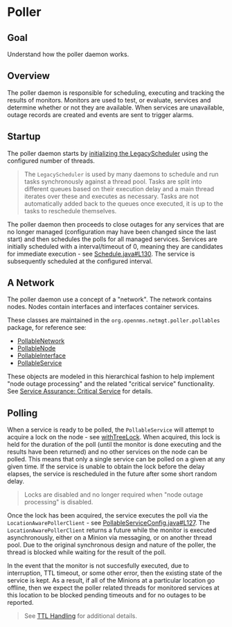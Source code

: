 # Poller

## Goal

Understand how the poller daemon works.

## Overview

The poller daemon is responsible for scheduling, executing and tracking the results of monitors.
Monitors are used to test, or evaluate, services and determine whether or not they are available.
When services are unavailable, outage records are created and events are sent to trigger alarms.

## Startup

The poller daemon starts by [initializing the LegacyScheduler](https://github.com/OpenNMS/opennms/blob/opennms-26.2.2-1/opennms-services/src/main/java/org/opennms/netmgt/poller/Poller.java#L338) using the configured number of threads.

> The `LegacyScheduler` is used by many daemons to schedule and run tasks synchronously against a thread pool.
Tasks are split into different queues based on their execution delay and a main thread iterates over these and executes as necessary.
Tasks are not automatically added back to the queues once executed, it is up to the tasks to reschedule themselves.

The poller daemon then proceeds to close outages for any services that are no longer managed (configuration may have been changed since the last start) and then schedules the polls for all managed services.
Services are initially scheduled with a interval/timeout of 0, meaning they are candidates for immediate execution - see [Schedule.java#L130](https://github.com/OpenNMS/opennms/blob/opennms-26.2.2-1/core/daemon/src/main/java/org/opennms/netmgt/scheduler/Schedule.java#L130).
The service is subsequently scheduled at the configured interval.

## A Network

The poller daemon use a concept of a "network". The network contains nodes. Nodes contain interfaces and interfaces container services.

These classes are maintained in the `org.opennms.netmgt.poller.pollables` package, for reference see:
 * [PollableNetwork](https://github.com/OpenNMS/opennms/blob/opennms-26.2.2-1/opennms-services/src/main/java/org/opennms/netmgt/poller/pollables/PollableNetwork.java)
 * [PollableNode](https://github.com/OpenNMS/opennms/blob/opennms-26.2.2-1/opennms-services/src/main/java/org/opennms/netmgt/poller/pollables/PollableNode.java)
 * [PollableInterface](https://github.com/OpenNMS/opennms/blob/opennms-26.2.2-1/opennms-services/src/main/java/org/opennms/netmgt/poller/pollables/PollableInterface.java)
 * [PollableService](https://github.com/OpenNMS/opennms/blob/opennms-26.2.2-1/opennms-services/src/main/java/org/opennms/netmgt/poller/pollables/PollableService.java)

These objects are modeled in this hierarchical fashion to help implement "node outage processing" and the related "critical service" functionality. See [Service Assurance: Critical Service](https://docs.opennms.org/opennms/releases/27.1.1/guide-admin/guide-admin.html#ga-service-assurance-critical-service) for details.

## Polling

When a service is ready to be polled, the `PollableService` will attempt to acquire a lock on the node - see [withTreeLock](https://github.com/OpenNMS/opennms/blob/opennms-26.2.2-1/opennms-services/src/main/java/org/opennms/netmgt/poller/pollables/PollableService.java#L405).
When acquired, this lock is held for the duration of the poll (until the monitor is done executing and the results have been returned) and no other services on the node can be polled.
This means that only a single service can be polled on a given at any given time.
If the service is unable to obtain the lock before the delay elapses, the service is rescheduled in the future after some short random delay.

> Locks are disabled and no longer required when "node outage processing" is disabled.

Once the lock has been acquired, the service executes the poll via the `LocationAwarePollerClient` - see [PollableServiceConfig.java#L127](https://github.com/OpenNMS/opennms/blob/opennms-26.2.2-1/opennms-services/src/main/java/org/opennms/netmgt/poller/pollables/PollableServiceConfig.java#L127).
The `LocationAwarePollerClient` returns a future while the monitor is executed asynchronously, either on a Minion via messaging, or on another thread pool.
Due to the original synchronous design and nature of the poller, the thread is blocked while waiting for the result of the poll.

In the event that the monitor is not succesfully executed, due to interruption, TTL timeout, or some other error, then the existing state of the service is kept.
As a result, if all of the Minions at a particular location go offline, then we expect the poller related threads for monitored services at this location to be blocked pending timeouts and for no outages to be reported.

> See [TTL Handling](../foundation/04-ipcs.md#ttl-handling) for additional details.
